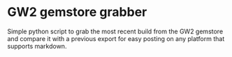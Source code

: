 # GW2 gemstore grabber

Simple python script to grab the most recent build from the GW2 gemstore and compare it with a previous export for easy posting on any platform that supports markdown.
